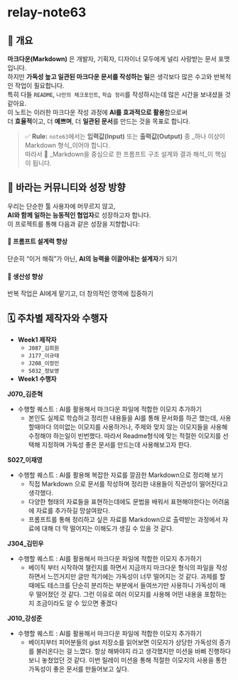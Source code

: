 # relay-note63

## 🎯 개요

**마크다운(Markdown)** 은 개발자, 기획자, 디자이너 모두에게 널리 사랑받는 문서 포맷입니다.  
하지만 **가독성 높고 일관된 마크다운 문서를 작성하는 일**은 생각보다 많은 수고와 반복적인 작업이 필요합니다.  
특히 다들 `README`, `나만의 체크포인트`, `학습 정리`를 작성하시는데 많은 시간을 보내셨을 것 같아요.  
이 노트는 이러한 마크다운 작성 과정에 **AI를 효과적으로 활용**함으로써  
더 **효율적**이고, 더 **예쁘며**, 더 **일관된 문서**를 만드는 것을 목표로 합니다.

> ✅ **Rule:** `note63`에서는 **입력값(Input)** 또는 **출력값(Output)** 중 _하나 이상이 Markdown 형식_이어야 합니다.  
> 따라서 📌 _Markdown을 중심으로 한 프롬프트 구조 설계와 결과 해석_이 핵심이 됩니다.

## 👥 바라는 커뮤니티와 성장 방향
우리는 단순한 툴 사용자에 머무르지 않고,  
**AI와 함께 일하는 능동적인 협업자**로 성장하고자 합니다.  
이 프로젝트를 통해 다음과 같은 성장을 지향합니다:

#### 🧠 프롬프트 설계력 향상  
단순히 “이거 해줘”가 아닌, **AI의 능력을 이끌어내는 설계자**가 되기

#### 🚀 생산성 향상  
반복 작업은 AI에게 맡기고, 더 창의적인 영역에 집중하기

## 🗓️ 주차별 제작자와 수행자
- **Week1 제작자**
  - `J087_김희원`
  - `J177_이규태`
  - `J208_이정민`
  - `S032_정보영`
- **Week1 수행자**

  
**J070_김준혁** 

- 수행할 퀘스트 : AI를 활용해서 마크다운 파일에 적합한 이모지 추가하기
    - 본인도 실제로 학습하고 정리한 내용들을 AI를 통해 문서화를 하곤 했는데, 사용할때마다 의미없는 이모지를 사용하거나, 주제와 맞지 않는 이모지들을 사용해 수정해야 하는일이 빈번했다. 따라서 Readme형식에 맞는 적절한 이모지를 선택해 지정하며 가독성 좋은 문서를 만드는데 사용해보고자 한다.

**S027_이재영**

- 수행할 퀘스트 : AI를 활용해 복잡한 자료를 깔끔한 Markdown으로 정리해 보기
    - 직접 Markdown 으로 문서를 작성하며 정리한 내용들이 직관성이 떨어진다고 생각했다.
    - 다양한 형태의 자료들을 표현하는데에도 문법을 배워서 표현해야한다는 어려움에 자료를 추가하길 망설여왔다.
    - 프롬프트를 통해 정리하고 싶은 자료를 Markdown으로 출력받는 과정에서 자료에 대해 더 딱 떨어지는 이해도가 생길 수 있을 것 같다.

**J304_김민우**

- 수행할 퀘스트 : AI를 활용해서 마크다운 파일에 적합한 이모지 추가하기
  - 베이직 부터 시작하여 챌린지를 하면서 지금까지 마크다운 형식의 파일을 작성하면서 느낀거지만 글만 적기에는 가독성이 너무 떨어지는 것 같다. 과제를 할 때에도 테스크를 단순히 분리하는 부분에서 들여쓰기만 사용하니 가독성이 매우 떨어졌던 것 같다. 그런 이유로 여러 이모지를 사용해 어떤 내용을 포함하는지 조금이라도 알 수 있으면 좋겠다

**J010_강성준**

- 수행할 퀘스트 : AI를 활용해서 마크다운 파일에 적합한 이모지 추가하기
    - 베이지부터 피어분들의 gist 저장소를 읽어보면 이모지가 상당한 가독성의 증가를 불러온다는 걸 느꼈다. 항상 해봐야지 라고 생각했지만 미션을 바삐 진행하다보니 놓쳤었던 것 같다. 이번 릴레이 미션을 통해 적절한 이모지의 사용을 통한 가독성이 좋은 문서를 만들어보고 싶다.
